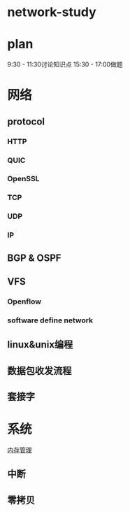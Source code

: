 # network-study

# plan
 9:30 - 11:30讨论知识点
 15:30 - 17:00做题

# 网络
## protocol
### HTTP
### QUIC
### OpenSSL
### TCP
### UDP
### IP
## BGP & OSPF 
## VFS
### Openflow
### software define network
## linux&unix编程
## 数据包收发流程
## 套接字

# 系统
[内存管理](./内存管理.md)
## 中断
## 零拷贝



